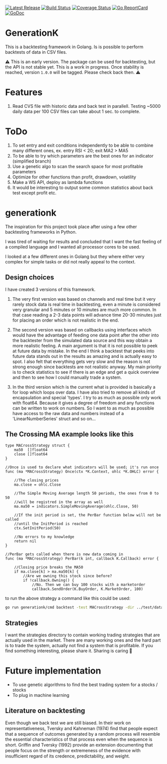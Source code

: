 [![Latest Release](https://img.shields.io/github/release/0dayfall/generationk.svg)](https://github.com/0dayfall/generationk/releases)
[![Build Status](https://github.com/0dayfall/generationk/workflows/build/badge.svg)](https://github.com/0dayfall/generationk/actions)
[![Coverage Status](https://coveralls.io/repos/github/0dayfall/generationk/badge.svg?branch=master)](https://coveralls.io/github/0dayfall/generationk?branch=master)
[![Go ReportCard](http://goreportcard.com/badge/muesli/kmeans)](http://goreportcard.com/report/0dayfall/generationk)
[![GoDoc](https://godoc.org/github.com/golang/gddo?status.svg)](https://pkg.go.dev/github.com/0dayfall/generationk)

# GenerationK
This is a backtesting framework in Golang. Is is possible to perform backtests of data in CSV files.

⚠️ This is an early version. The package can be used for backtesting, but the API is not stable yet. This is a work in progress. Once stability is reached, version `1.0.0` will be tagged. Please check back then. ⚠️


# Features

1. Read CVS file with historic data and back test in parallell. Testing ~5000 daily data per 100 CSV files can take about 1 sec. to complete.

# ToDo

1. To set entry and exit conditions independently to be able to combine many different ones, ex. entry RSI < 20; exit MA2 > MA5
2. To be able to try which parameters are the best ones for an indicator (simplified branch)
3. Use a genetic algo to scan the search space for most profitable parameters
4. Optimize for other functions than profit, drawdown, volatility
5. Make a WS API, deploy as lambda functions
6. It would be interesting to output some common statistics about back test except profit etc.

# generationk
The inspiration for this project took place after using a few other backtesting frameworks in Python. 

I was tired of waiting for results and concluded that I want the fast feeling of a compiled language and I wanted all processor cores to be used.

I looked at a few different ones in Golang but they where either very complex for simple tasks or did not really appeal to the context.

## Design choices
I have created 3 versions of this framework. 
1. The very first version was based on channels and real time but it very rarely stock data is real time in backtesting, even a minute is considered very granular and 5 minutes or 10 minutes are much more common. In that case reading a 2-3 data points will advance time 20-30 minutes just for placing an order which is not realistic in the end.

2. The second version was based on callbacks using interfaces which would have the advantage of feeding one
data point after the other into the backtester from the simulated data source and this way obtain a more
realistic feeling. A main argument is that it is not possible to peek at future data by mistake. In the end
I think a backtest that peeks into future data stands out in the results as amazing and is actually easy to spot. I also felt that everything gets very slow and the reason is not strong enough since backtests are not
realistic anyway. My main priority is to check statistics to see if there is an edge and get a quick overview and then to see how I could manually trade a system.

3. In the third version which is the current what is provided is basically a for loop which loops over data. I have also tried to remove all kinds of encapsulation and special 'types'. I try to as much as possible only work with float64. Because it gives a degree of freedom and any functions can be written to work on numbers. So I want to as much as possible have access to the raw data and numbers instead of a 'LinearNumberSeries' struct and so on...

## The Crossing MA example looks like this
```golang
type MACrossStrategy struct {
	ma50  []float64
	close []float64
}

//Once is used to declare what indicators will be used; it's run once
func (ma *MACrossStrategy) Once(ctx *K.Context, ohlc *K.OHLC) error {

	//The closing prices
	ma.close = ohlc.Close

	//The Simple Moving Average length 50 periods, the ones from 0 to 50 
	//will be registred in the array as well
	ma.ma50 = indicators.SimpleMovingAverage(ohlc.Close, 50)

	//If the init period is set, the PerBar function below will not be called 
	//until the InitPeriod is reached
	ctx.SetInitPeriod(50)

	//No errors to my knowledge
	return nil
}

//PerBar gets called when there is new data coming in
func (ma *MACrossStrategy) PerBar(k int, callback K.Callback) error {

	//Closing price breaks the MA50
	if ma.close[k] > ma.ma50[k] {
		//Are we owning this stock since before?
		if !callback.Owning() {
			//No. Then we can buy 100 stocks with a marketorder
			callback.SendOrder(K.BuyOrder, K.MarketOrder, 100)

```

to run the above strategy a command like this could be used:
```bash
go run generationk/cmd backtest -test MACrossStrategy -dir ../test/data/CSV2/ -fromDate 01/01/2015
```

## Strategies
I want the strategies directory to contain working trading strategies that are actually used in the market. There are many working ones and the hard part is to trade the system, actually not find a system that is profitable. If you find something interesting, please share it. Sharing is caring 🤗

# Future implementation
* To use genetic algorithms to find the best trading system for a stocks / stocks
* To plug in machine learning

## Literature on backtesting

Even though we back test we are still biased. In their work on representativeness, Tversky and Kahneman (1974) ﬁnd that people expect that a sequence of outcomes generated by a
random process will resemble the essential characteristics of that process even when the sequence is short. Griﬃn and Tversky (1992) provide an extension documenting that people focus on the strength or extremeness of the evidence with insuﬃcient regard of its credence, predictability, and weight.
